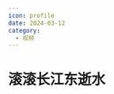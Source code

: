 ```yaml
---
icon: profile
date: 2024-03-12
category:
  - 视频
---
```


# 滚滚长江东逝水

<!-- more -->


<BiliBili bvid="BV1V4421c7yV" time=1176 />

